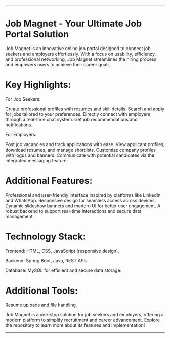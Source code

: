 ___

# Job Magnet - Your Ultimate Job Portal Solution

Job Magnet is an innovative online job portal designed to connect job seekers and employers effortlessly. With a focus on usability, efficiency, and professional networking, Job Magnet streamlines the hiring process and empowers users to achieve their career goals.

# Key Highlights:

For Job Seekers:

Create professional profiles with resumes and skill details.
Search and apply for jobs tailored to your preferences.
Directly connect with employers through a real-time chat system.
Get job recommendations and notifications.

For Employers:

Post job vacancies and track applications with ease.
View applicant profiles, download resumes, and manage shortlists.
Customize company profiles with logos and banners.
Communicate with potential candidates via the integrated messaging feature.

# Additional Features:

Professional and user-friendly interface inspired by platforms like LinkedIn and WhatsApp.
Responsive design for seamless access across devices.
Dynamic slideshow banners and modern UI for better user engagement.
A robust backend to support real-time interactions and secure data management.

# Technology Stack:

Frontend: HTML, CSS, JavaScript (responsive design).

Backend: Spring Boot, Java, REST APIs.

Database: MySQL for efficient and secure data storage.

# Additional Tools:

Resume uploads and file handling.

Job Magnet is a one-stop solution for job seekers and employers, offering a modern platform to simplify recruitment and career advancement. Explore the repository to learn more about its features and implementation!

___

